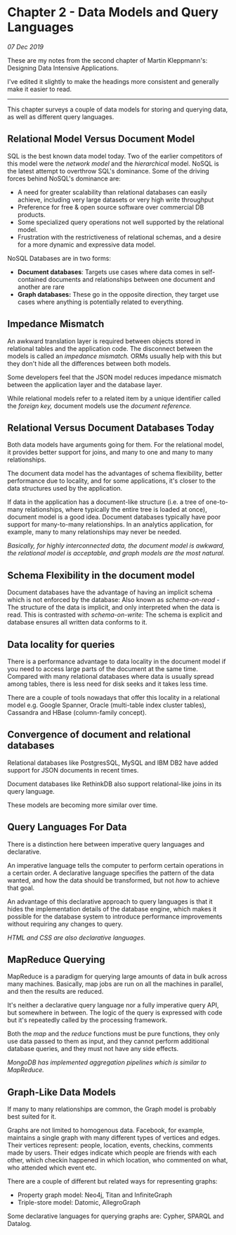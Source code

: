 # Chapter 2 - Data Models and Query Languages

*07 Dec 2019*

These are my notes from the second chapter of Martin Kleppmann's: Designing Data Intensive Applications.

I've edited it slightly to make the headings more consistent and generally make it easier to read.

* * *

This chapter surveys a couple of data models for storing and querying data, as well as different query languages.

## **Relational Model Versus Document Model**

SQL is the best known data model today. Two of the earlier competitors of this model were the *network model* and the *hierarchical* model. NoSQL is the latest attempt to overthrow SQL's dominance. Some of the driving forces behind NoSQL's dominance are:

- A need for greater scalability than relational databases can easily achieve, including very large datasets or very high write throughput
- Preference for free & open source software over commercial DB products.
- Some specialized query operations not well supported by the relational model.
- Frustration with the restrictiveness of relational schemas, and a desire for a more dynamic and expressive data model.

NoSQL Databases are in two forms:

- **Document databases**: Targets use cases where data comes in self-contained documents and relationships between one document and another are rare
- **Graph databases:** These go in the opposite direction, they target use cases where anything is potentially related to everything.

## **Impedance Mismatch**

An awkward translation layer is required between objects stored in relational tables and the application code. The disconnect between the models is called an *impedance mismatch.* ORMs usually help with this but they don't hide all the differences between both models.

Some developers feel that the JSON model reduces impedance mismatch between the application layer and the database layer.

While relational models refer to a related item by a unique identifier called the *foreign key,* document models use the *document reference.*

## **Relational Versus Document Databases Today**

Both data models have arguments going for them. For the relational model, it provides better support for joins, and many to one and many to many relationships.

The document data model has the advantages of schema flexibility, better performance due to locality, and for some applications, it's closer to the data structures used by the application.

If data in the application has a document-like structure (i.e. a tree of one-to-many relationships, where typically the entire tree is loaded at once), document model is a good idea. Document databases typically have poor support for many-to-many relationships. In an analytics application, for example, many to many relationships may never be needed.

*Basically, for highly interconnected data, the document model is awkward, the relational model is acceptable, and graph models are the most natural.*

## **Schema Flexibility in the document model**

Document databases have the advantage of having an implicit schema which is not enforced by the database: Also known as *schema-on-read -* The structure of the data is implicit, and only interpreted when the data is read. This is contrasted with *schema-on-write:* The schema is explicit and database ensures all written data conforms to it.

## **Data locality for queries**

There is a performance advantage to data locality in the document model if you need to access large parts of the document at the same time. Compared with many relational databases where data is usually spread among tables, there is less need for disk seeks and it takes less time.

There are a couple of tools nowadays that offer this locality in a relational model e.g. Google Spanner, Oracle (multi-table index cluster tables), Cassandra and HBase (column-family concept).

## **Convergence of document and relational databases**

Relational databases like PostgresSQL, MySQL and IBM DB2 have added support for JSON documents in recent times.

Document databases like RethinkDB also support relational-like joins in its query language.

These models are becoming more similar over time.

## **Query Languages For Data**

There is a distinction here between imperative query languages and declarative.

An imperative language tells the computer to perform certain operations in a certain order. A declarative language specifies the pattern of the data wanted, and how the data should be transformed, but not *how* to achieve that goal.

An advantage of this declarative approach to query languages is that it hides the implementation details of the database engine, which makes it possible for the database system to introduce performance improvements without requiring any changes to query.

*HTML and CSS are also declarative languages.*

## **MapReduce Querying**

MapReduce is a paradigm for querying large amounts of data in bulk across many machines. Basically, map jobs are run on all the machines in parallel, and then the results are reduced.

It's neither a declarative query language nor a fully imperative query API, but somewhere in between. The logic of the query is expressed with code but it's repeatedly called by the processing framework.

Both the *map* and the *reduce* functions must be pure functions, they only use data passed to them as input, and they cannot perform additional database queries, and they must not have any side effects.

*MongoDB has implemented aggregation pipelines which is similar to MapReduce.*

## **Graph-Like Data Models**

If many to many relationships are common, the Graph model is probably best suited for it.

Graphs are not limited to homogenous data. Facebook, for example, maintains a single graph with many different types of vertices and edges. Their vertices represent: people, location, events, checkins, comments made by users. Their edges indicate which people are friends with each other, which checkin happened in which location, who commented on what, who attended which event etc.

There are a couple of different but related ways for representing graphs:

- Property graph model: Neo4j, Titan and InfiniteGraph
- Triple-store model: Datomic, AllegroGraph

Some declarative languages for querying graphs are: Cypher, SPARQL and Datalog.
